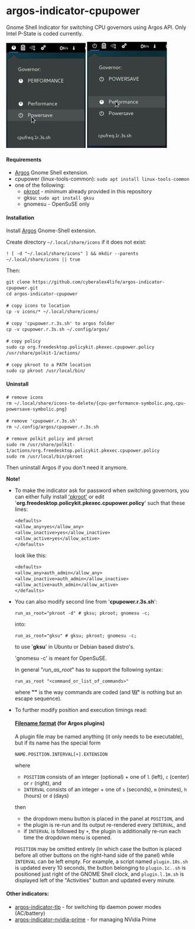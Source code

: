 # argos-indicator-cpupower
Gnome Shell Indicator for switching CPU governors using Argos API. Only Intel P-State is coded currently.

![Cpupower Argos Based Governor Indicator](https://github.com/cyberalex4life/argos-indicator-cpupower/blob/master/screenshots/cpupower_1.jpg)  ![Cpupower Argos Based Governor Indicator](https://github.com/cyberalex4life/argos-indicator-cpupower/blob/master/screenshots/cpupower_2.jpg)

#### Requirements
- [Argos](https://extensions.gnome.org/extension/1176/argos/) Gnome Shell extension.
- cpupower (linux-tools-common): `sudo apt install linux-tools-common`
- one of the following:
    - [pkroot](https://github.com/cyberalex4life/pkroot) - minimum already provided in this repository
    - gksu: `sudo apt install gksu`
    - gnomesu - OpenSuSE only

#### Installation
Install [Argos](https://extensions.gnome.org/extension/1176/argos/) Gnome-Shell extension.

Create directory `~/.local/share/icons` if it does not exist:
```
! [ -d "~/.local/share/icons" ] && mkdir --parents ~/.local/share/icons || true
```

Then:

```
git clone https://github.com/cyberalex4life/argos-indicator-cpupower.git
cd argos-indicator-cpupower

# copy icons to location
cp -v icons/* ~/.local/share/icons/

# copy 'cpupower.r.3s.sh' to argos folder
cp -v cpupower.r.3s.sh ~/.config/argos/

# copy policy
sudo cp org.freedesktop.policykit.pkexec.cpupower.policy /usr/share/polkit-1/actions/

# copy pkroot to a PATH location
sudo cp pkroot /usr/local/bin/
```
#### Uninstall

```
# remove icons
rm ~/.local/share/icons-to-delete/{cpu-performance-symbolic.png,cpu-powersave-symbolic.png}

# remove 'cpupower.r.3s.sh'
rm ~/.config/argos/cpupower.r.3s.sh

# remove polkit policy and pkroot
sudo rm /usr/share/polkit-1/actions/org.freedesktop.policykit.pkexec.cpupower.policy
sudo rm /usr/local/bin/pkroot
```

Then uninstall Argos if you don't need it anymore.

**Note!**
- To make the indicator ask for password when switching governors, you can either fully install
['pkroot'](https://github.com/cyberalex4life/pkroot) or edit '**org.freedesktop.policykit.pkexec.cpupower.policy**' such that these lines:

    ```
    <defaults>
    <allow_any>yes</allow_any>
    <allow_inactive>yes</allow_inactive>
    <allow_active>yes</allow_active>
    </defaults>
    ```
    look like this:
    ```
    <defaults>
    <allow_any>auth_admin</allow_any>
    <allow_inactive>auth_admin</allow_inactive>
    <allow_active>auth_admin</allow_active>
    </defaults>
    ```

- You can also modify second line from '**cpupower.r.3s.sh**':
    ```
    run_as_root="pkroot -d" # gksu; pkroot; gnomesu -c;
    ```
    into:
    ```
    run_as_root="gksu" # gksu; pkroot; gnomesu -c;
    ```
    to use '**gksu**' in Ubuntu or Debian based distro's.

    'gnomesu -c' is meant for OpenSuSE.

    In general "*run_as_root*" has to support the following syntax:
    ```
    run_as_root "<command_or_list_of_commands>"
    ```
    where **""** is the way commands are coded (and **\\\\\\"** is nothing but an escape sequence).

- To further modify position and execution timings read:

    #### [Filename format](https://github.com/p-e-w/argos#filename-format) (for Argos plugins)


    A plugin file may be named anything (it only needs to be executable), but if its name has the special form

    ```
    NAME.POSITION.INTERVAL[+].EXTENSION
    ```

    where

    * `POSITION` consists of an integer (optional) + one of `l` (left), `c` (center) or `r` (right), and
    * `INTERVAL` consists of an integer + one of `s` (seconds), `m` (minutes), `h` (hours) or `d` (days)

    then

    * the dropdown menu button is placed in the panel at `POSITION`, and
    * the plugin is re-run and its output re-rendered every `INTERVAL`, and
    * if `INTERVAL` is followed by `+`, the plugin is additionally re-run each time the dropdown menu is opened.

    `POSITION` may be omitted entirely (in which case the button is placed before all other buttons on the right-hand side of the panel) while `INTERVAL` can be left empty. For example, a script named `plugin.10s.sh` is updated every 10 seconds, the button belonging to `plugin.1c..sh` is positioned just right of the GNOME Shell clock, and `plugin.l.1m.sh` is displayed left of the "Activities" button and updated every minute.


#### Other indicators:
- [argos-indicator-tlp](https://github.com/cyberalex4life/argos-indicator-tlp) -  for switching tlp daemon power modes (AC/battery)
- [argos-indicator-nvidia-prime](https://github.com/cyberalex4life/argos-indicator-nvidia-prime) - for managing NVidia Prime

